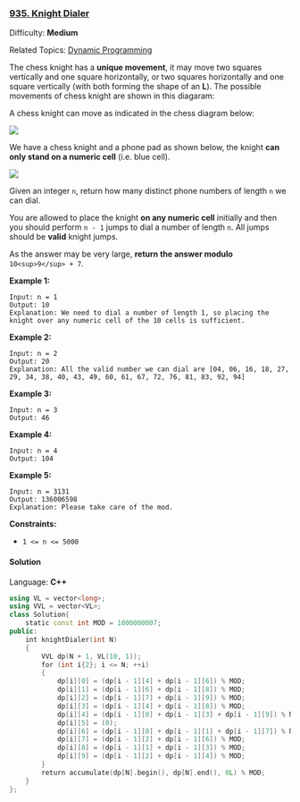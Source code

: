 ### [935\. Knight Dialer](https://leetcode.com/problems/knight-dialer/)

Difficulty: **Medium**

Related Topics: [Dynamic Programming](https://leetcode.com/tag/dynamic-programming/)

The chess knight has a **unique movement**, it may move two squares vertically and one square horizontally, or two squares horizontally and one square vertically (with both forming the shape of an **L**). The possible movements of chess knight are shown in this diagaram:

A chess knight can move as indicated in the chess diagram below:

![](https://assets.leetcode.com/uploads/2020/08/18/chess.jpg)

We have a chess knight and a phone pad as shown below, the knight **can only stand on a numeric cell** (i.e. blue cell).

![](https://assets.leetcode.com/uploads/2020/08/18/phone.jpg)

Given an integer `n`, return how many distinct phone numbers of length `n` we can dial.

You are allowed to place the knight **on any numeric cell** initially and then you should perform `n - 1` jumps to dial a number of length `n`. All jumps should be **valid** knight jumps.

As the answer may be very large, **return the answer modulo** `10<sup>9</sup> + 7`.

**Example 1:**

```
Input: n = 1
Output: 10
Explanation: We need to dial a number of length 1, so placing the knight over any numeric cell of the 10 cells is sufficient.
```

**Example 2:**

```
Input: n = 2
Output: 20
Explanation: All the valid number we can dial are [04, 06, 16, 18, 27, 29, 34, 38, 40, 43, 49, 60, 61, 67, 72, 76, 81, 83, 92, 94]
```

**Example 3:**

```
Input: n = 3
Output: 46
```

**Example 4:**

```
Input: n = 4
Output: 104
```

**Example 5:**

```
Input: n = 3131
Output: 136006598
Explanation: Please take care of the mod.
```

**Constraints:**

- `1 <= n <= 5000`

#### Solution

Language: **C++**

```c++
using VL = vector<long>;
using VVL = vector<VL>;
class Solution{
    static const int MOD = 1000000007;
public:
    int knightDialer(int N)
    {
        VVL dp(N + 1, VL(10, 1));
        for (int i{2}; i <= N; ++i)
        {
            dp[i][0] = (dp[i - 1][4] + dp[i - 1][6]) % MOD;
            dp[i][1] = (dp[i - 1][6] + dp[i - 1][8]) % MOD;
            dp[i][2] = (dp[i - 1][7] + dp[i - 1][9]) % MOD;
            dp[i][3] = (dp[i - 1][4] + dp[i - 1][8]) % MOD;
            dp[i][4] = (dp[i - 1][0] + dp[i - 1][3] + dp[i - 1][9]) % MOD;
            dp[i][5] = (0);
            dp[i][6] = (dp[i - 1][0] + dp[i - 1][1] + dp[i - 1][7]) % MOD;
            dp[i][7] = (dp[i - 1][2] + dp[i - 1][6]) % MOD;
            dp[i][8] = (dp[i - 1][1] + dp[i - 1][3]) % MOD;
            dp[i][9] = (dp[i - 1][2] + dp[i - 1][4]) % MOD;
        }
        return accumulate(dp[N].begin(), dp[N].end(), 0L) % MOD;
    }
};
```
